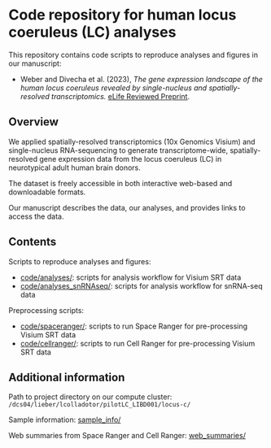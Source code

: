 # Code repository for human locus coeruleus (LC) analyses

This repository contains code scripts to reproduce analyses and figures in our manuscript:

- Weber and Divecha et al. (2023), *The gene expression landscape of the human locus coeruleus revealed by single-nucleus and spatially-resolved transcriptomics.* [eLife Reviewed Preprint](https://elifesciences.org/reviewed-preprints/84628v1).


## Overview

We applied spatially-resolved transcriptomics (10x Genomics Visium) and single-nucleus RNA-sequencing to generate transcriptome-wide, spatially-resolved gene expression data from the locus coeruleus (LC) in neurotypical adult human brain donors.

The dataset is freely accessible in both interactive web-based and downloadable formats.

Our manuscript describes the data, our analyses, and provides links to access the data.


## Contents

Scripts to reproduce analyses and figures:

- [code/analyses/](code/analyses/): scripts for analysis workflow for Visium SRT data
- [code/analyses_snRNAseq/](code/analyses_snRNAseq/): scripts for analysis workflow for snRNA-seq data


Preprocessing scripts:

- [code/spaceranger/](code/spaceranger/): scripts to run Space Ranger for pre-processing Visium SRT data
- [code/cellranger/](code/cellranger/): scripts to run Cell Ranger for pre-processing Visium SRT data


## Additional information

Path to project directory on our compute cluster: `/dcs04/lieber/lcolladotor/pilotLC_LIBD001/locus-c/`

Sample information: [sample_info/](sample_info/)

Web summaries from Space Ranger and Cell Ranger: [web_summaries/](web_summaries/)

